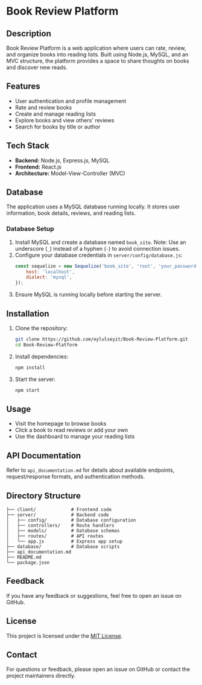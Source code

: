 # Book Review Platform

## Description
Book Review Platform is a web application where users can rate, review, and organize books into reading lists. Built using Node.js, MySQL, and an MVC structure, the platform provides a space to share thoughts on books and discover new reads.

## Features
- User authentication and profile management
- Rate and review books
- Create and manage reading lists
- Explore books and view others' reviews
- Search for books by title or author

## Tech Stack
- **Backend:** Node.js, Express.js, MySQL
- **Frontend:** React.js
- **Architecture:** Model-View-Controller (MVC)

## Database
The application uses a MySQL database running locally. It stores user information, book details, reviews, and reading lists.

### Database Setup
1. Install MySQL and create a database named `book_site`. Note: Use an underscore (`_`) instead of a hyphen (`-`) to avoid connection issues.
2. Configure your database credentials in `server/config/database.js`:
   ```javascript
   const sequelize = new Sequelize('book_site', 'root', 'your_password', {
       host: 'localhost',
       dialect: 'mysql',
   });
   ```
3. Ensure MySQL is running locally before starting the server.

## Installation
1. Clone the repository:
   ```bash
   git clone https://github.com/eylulseyit/Book-Review-Platform.git
   cd Book-Review-Platform
   ```
2. Install dependencies:
   ```bash
   npm install
   ```
3. Start the server:
   ```bash
   npm start
   ```

## Usage
- Visit the homepage to browse books
- Click a book to read reviews or add your own
- Use the dashboard to manage your reading lists

## API Documentation
Refer to `api_documentation.md` for details about available endpoints, request/response formats, and authentication methods.

## Directory Structure
```
├── client/             # Frontend code
├── server/             # Backend code
│   ├── config/         # Database configuration
│   ├── controllers/    # Route handlers
│   ├── models/         # Database schemas
│   ├── routes/         # API routes
│   └── app.js          # Express app setup
├── database/           # Database scripts
├── api_documentation.md
├── README.md
└── package.json
```

## Feedback
If you have any feedback or suggestions, feel free to open an issue on GitHub.

## License
This project is licensed under the [MIT License](LICENSE).

## Contact
For questions or feedback, please open an issue on GitHub or contact the project maintainers directly.
